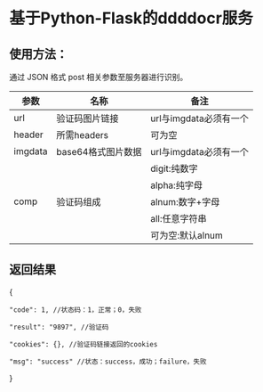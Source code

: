 # 基于Python-Flask的ddddocr服务

## 使用方法：

通过 JSON 格式 post 相关参数至服务器进行识别。

|      参数     |     名称      |     备注      |
|--------------|---------------|---------------|
| url          | 验证码图片链接 |url与imgdata必须有一个 |
| header        | 所需headers   | 可为空|
| imgdata      | base64格式图片数据| url与imgdata必须有一个|
|     |     |digit:纯数字 |
| |     |alpha:纯字母 |
|comp  |  验证码组成     |alnum:数字+字母 |
|       |       |all:任意字符串|
|       |       |可为空:默认alnum|

## 返回结果

{

	"code": 1, //状态码：1，正常；0，失败
  
	"result": "9897", //验证码
  
	"cookies": {}, //验证码链接返回的cookies
  
	"msg": "success" //状态：success，成功；failure，失败
  }
